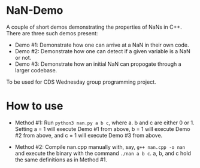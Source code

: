 # NaN-Demo
A couple of short demos demonstrating the properties of NaNs in C++.
There are three such demos present: 

- Demo #1: Demonstrate how one can arrive at a NaN in their own code.
- Demo #2: Demonstrate how one can detect if a given variable is a NaN or not.
- Demo #3: Demonstrate how an initial NaN can propogate through a larger codebase. 

To be used for CDS Wednesday group programming project.

# How to use
- Method #1: Run `python3 nan.py a b c`, where a. b and c are either 0 or 1. Setting 
a = 1 will execute Demo #1 from above, b = 1 will execute Demo #2 from above,
and c = 1 will execute Demo #3 from above.

- Method #2: Compile nan.cpp manually with, say, `g++ nan.cpp -o nan` and execute
the binary with the command `./nan a b c`. a, b, and c hold the same definitions
as in Method #1.
